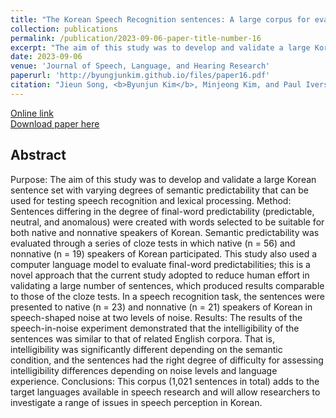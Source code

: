 ```yaml
---
title: "The Korean Speech Recognition sentences: A large corpus for evaluating semantic context and language experience in speech perception"
collection: publications
permalink: /publication/2023-09-06-paper-title-number-16
excerpt: "The aim of this study was to develop and validate a large Korean sentence set with varying degrees of semantic predictability that can be used for testing speech recognition and lexical processing."
date: 2023-09-06
venue: 'Journal of Speech, Language, and Hearing Research'
paperurl: 'http://byungjunkim.github.io/files/paper16.pdf'
citation: "Jieun Song, <b>Byunjun Kim</b>, Minjeong Kim, and Paul Iverson. (2023). &quot;The Korean Speech Recognition sentences: A large corpus for evaluating semantic context and language experience in speech perception.&quot; <i>Journal of Speech, Language, and Hearing Research</i>. Published online."
---
```

[Online link](https://doi.org/10.1044/2023_JSLHR-23-00137)  
[Download paper here](http://byungjunkim.github.io/files/paper16.pdf)

## Abstract
Purpose: The aim of this study was to develop and validate a large Korean sentence set with varying degrees of semantic predictability that can be used for testing speech recognition and lexical processing.
Method: Sentences differing in the degree of final-word predictability (predictable, neutral, and anomalous) were created with words selected to be suitable for both native and nonnative speakers of Korean. Semantic predictability was evaluated through a series of cloze tests in which native (n = 56) and nonnative (n = 19) speakers of Korean participated. This study also used a computer language model to evaluate final-word predictabilities; this is a novel approach that the current study adopted to reduce human effort in validating a large number of sentences, which produced results comparable to those of the cloze tests. In a speech recognition task, the sentences were presented to native (n = 23) and nonnative (n = 21) speakers of Korean in speech-shaped noise at two levels of noise.
Results: The results of the speech-in-noise experiment demonstrated that the intelligibility of the sentences was similar to that of related English corpora. That is, intelligibility was significantly different depending on the semantic condition, and the sentences had the right degree of difficulty for assessing intelligibility differences depending on noise levels and language experience.
Conclusions: This corpus (1,021 sentences in total) adds to the target languages available in speech research and will allow researchers to investigate a range of issues in speech perception in Korean.